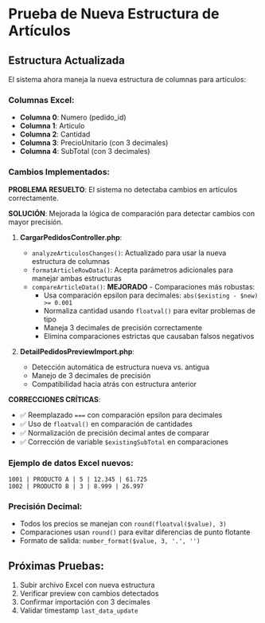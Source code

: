 # Prueba de Nueva Estructura de Artículos

## Estructura Actualizada

El sistema ahora maneja la nueva estructura de columnas para artículos:

### Columnas Excel:
- **Columna 0**: Numero (pedido_id)
- **Columna 1**: Articulo 
- **Columna 2**: Cantidad
- **Columna 3**: PrecioUnitario (con 3 decimales)
- **Columna 4**: SubTotal (con 3 decimales)

### Cambios Implementados:

**PROBLEMA RESUELTO**: El sistema no detectaba cambios en artículos correctamente.

**SOLUCIÓN**: Mejorada la lógica de comparación para detectar cambios con mayor precisión.

1. **CargarPedidosController.php**:
   - `analyzeArticulosChanges()`: Actualizado para usar la nueva estructura de columnas
   - `formatArticleRowData()`: Acepta parámetros adicionales para manejar ambas estructuras
   - `compareArticleData()`: **MEJORADO** - Comparaciones más robustas:
     * Usa comparación epsilon para decimales: `abs($existing - $new) >= 0.001`
     * Normaliza cantidad usando `floatval()` para evitar problemas de tipo
     * Maneja 3 decimales de precisión correctamente
     * Elimina comparaciones estrictas que causaban falsos negativos

2. **DetailPedidosPreviewImport.php**:
   - Detección automática de estructura nueva vs. antigua
   - Manejo de 3 decimales de precisión
   - Compatibilidad hacia atrás con estructura anterior

**CORRECCIONES CRÍTICAS**:
- ✅ Reemplazado `===` con comparación epsilon para decimales
- ✅ Uso de `floatval()` en comparación de cantidades
- ✅ Normalización de precisión decimal antes de comparar
- ✅ Corrección de variable `$existingSubTotal` en comparaciones

### Ejemplo de datos Excel nuevos:
```
1001 | PRODUCTO A | 5 | 12.345 | 61.725
1002 | PRODUCTO B | 3 | 8.999 | 26.997
```

### Precisión Decimal:
- Todos los precios se manejan con `round(floatval($value), 3)`
- Comparaciones usan `round()` para evitar diferencias de punto flotante
- Formato de salida: `number_format($value, 3, '.', '')`

## Próximas Pruebas:
1. Subir archivo Excel con nueva estructura
2. Verificar preview con cambios detectados
3. Confirmar importación con 3 decimales
4. Validar timestamp `last_data_update`
